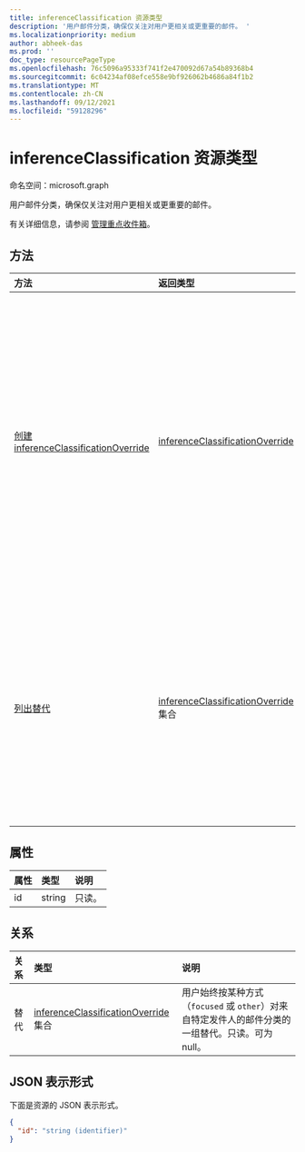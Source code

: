 ```yaml
---
title: inferenceClassification 资源类型
description: '用户邮件分类，确保仅关注对用户更相关或更重要的邮件。 '
ms.localizationpriority: medium
author: abheek-das
ms.prod: ''
doc_type: resourcePageType
ms.openlocfilehash: 76c5096a95333f741f2e470092d67a54b89368b4
ms.sourcegitcommit: 6c04234af08efce558e9bf926062b4686a84f1b2
ms.translationtype: MT
ms.contentlocale: zh-CN
ms.lasthandoff: 09/12/2021
ms.locfileid: "59128296"
---
```

# <a name="inferenceclassification-resource-type"></a>inferenceClassification 资源类型

命名空间：microsoft.graph

用户邮件分类，确保仅关注对用户更相关或更重要的邮件。

有关详细信息，请参阅 [管理重点收件箱](manage-focused-inbox.md)。


## <a name="methods"></a>方法

| 方法           | 返回类型    |说明|
|:---------------|:--------|:----------|
|[创建 inferenceClassificationOverride](../api/inferenceclassification-post-overrides.md) |[inferenceClassificationOverride](inferenceclassificationoverride.md)| 创建由 SMTP 地址识别的发件人的替代。将以后来自该 SMTP 地址的邮件一致归为替代中指定的类别。|
|[列出替代](../api/inferenceclassification-list-overrides.md) |[inferenceClassificationOverride](inferenceclassificationoverride.md) 集合| 获取用户设置为始终以特定方式对来自特定发件人的邮件进行分类的替代。|

## <a name="properties"></a>属性
| 属性     | 类型   |说明|
|:---------------|:--------|:----------|
|id|string| 只读。|

## <a name="relationships"></a>关系
| 关系 | 类型   |说明|
|:---------------|:--------|:----------|
|替代|[inferenceClassificationOverride](inferenceclassificationoverride.md) 集合| 用户始终按某种方式（`focused` 或 `other`）对来自特定发件人的邮件分类的一组替代。只读。可为 null。|

## <a name="json-representation"></a>JSON 表示形式

下面是资源的 JSON 表示形式。

<!-- {
  "blockType": "resource",
  "optionalProperties": [

  ],
  "baseType": "microsoft.graph.entity",
  "@odata.type": "microsoft.graph.inferenceClassification",
  "@odata.annotations": [
    {
      "property": "overrides",
      "capabilities": {
        "changeTracking": false,
        "expandable": false,
        "searchable": false
      }
    }
  ]
}-->

```json
{
  "id": "string (identifier)"
}

```

<!-- uuid: 8fcb5dbc-d5aa-4681-8e31-b001d5168d79
2015-10-25 14:57:30 UTC -->
<!-- {
  "type": "#page.annotation",
  "description": "inferenceClassification resource",
  "keywords": "",
  "section": "documentation",
  "tocPath": ""
}-->

